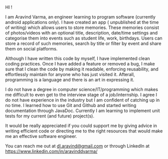 HI !

I am Aravind Varma, an engineer learning to program software (currently android applications only). I have created an app ( unpublished at the time of writing) which allows users to store memories. These memories consist of photos/videos with an optional title, description, date/time settings and categorise them into events such as student life, work, birthdays. Users can store a record of such memories, search by title or filter by event and share them on social platforms.

Although I have written this code by myself, I have implemented clean coding practices. Once I have added a feature or removed a bug, I make sure that I clean the code by making it readable, enforcing reusability, and effortlessly maintain for anyone who has just visited it. Afterall, programming is a language and there is an art in expressing it.

I do not have a degree in computer science/IT/programming which makes me difficult to even get to the interview stage of a job/internship. I agree I do not have experience in the industry but I am confident of catching up in no time. I learned how to use Git and Github and started writing documentation through JavaDoc. Currently I am learning to implement unit tests for my current (and future) project(s).

It would be really appreciated if you could support me by giving advice in writing efficient code or directing me to the right resources that would make me an effective software engineer. 

You can reach me out at dl.aravind@gmail.com or through LinkedIn at https://www.linkedin.com/in/aravinddvarma/
